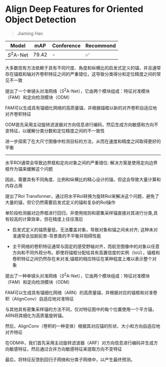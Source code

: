 # Align Deep Features for Oriented Object Detection

> Jiaming Han

|Model|mAP|Conference|Recommond|
|--|--|--|--|
|$S^2$A-Net|79.42|-|:white_check_mark:|

大多数现有方法依赖于具有不同尺度、角度和纵横比的启发式定义的锚，并且通常存在锚框和轴对齐卷积特征之间的严重错位，这导致分类得分和定位精度之间的常见不一致

提出了一个单镜头对准网络（$S^2$A-Net），它由两个模块组成：特征对准模块（FAM）和定向检测模块（ODM）

FAM可以生成具有锚细化网络的高质量锚，并根据锚框以新的对齐卷积自适应地对齐卷积特征

ODM首先采用主动旋转滤波器对方向信息进行编码，然后生成方向敏感和方向不变特征，以缓解分类分数和定位精度之间的不一致性

进一步探索了在大尺寸图像中检测目标的方法，从而在速度和精度之间取得更好的平衡

---

水平ROI通常会导致边界框和定向对象之间的严重错位: 解决方案是使用定向边界框作为锚来缓解这个问题

因此，需要具有不同角度、比例和纵横比的精心设计的锚，但这会导致大量计算和内存占用

提出了RoI Transformer，通过将水平RoI转换为旋转RoI来解决这个问题，避免了大量的锚，但它仍然需要启发式定义的锚和复杂的RoI操作

单阶段检测器对边界框进行回归，并使用规则和密集采样锚直接对其进行分类,具有较高的计算效率，但在精度上往往落后

- 启发式定义的锚质量低，无法覆盖对象，导致对象和锚之间未对齐; 这种未对准通常会加剧前景-背景类的不平衡并阻碍性能

- 主干网络的卷积特征通常与固定的感受野轴对齐，而航空图像中的对象以任意方向和不同外观分布。即使将锚框分配给具有高置信度的实例（IoU），锚框和卷积特征之间仍然存在未对准;锚框的相应特征在某种程度上难以表示整个对象

提出了一种单镜头对准网络（$S^2$A-Net），它由两个模块组成：特征对准模块（FAM）和定向检测模块（ODM）

FAM可以生成具有锚细化网络（ARN）的高质量锚，并根据对应的锚框和对准卷积（AlignConv）自适应地对准特征

与其他具有密集采样锚的方法不同，仅对特征图中的每个位置使用一个平方锚，ARN将其细化为高质量旋转锚。

然后，AlignConv（卷积的一种变体）根据其对应锚的形状、大小和方向自适应地对齐特征

在ODM中，我们首先采用主动旋转滤波器（ARF）对方向信息进行编码并生成方向敏感特征，然后通过合并方向敏感特征来提取方向不变特征

最后，将特征反馈到回归子网络和分类子网络中，以产生最终预测。
